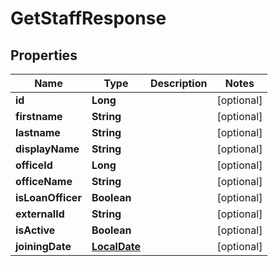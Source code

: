 # GetStaffResponse

## Properties
Name | Type | Description | Notes
------------ | ------------- | ------------- | -------------
**id** | **Long** |  |  [optional]
**firstname** | **String** |  |  [optional]
**lastname** | **String** |  |  [optional]
**displayName** | **String** |  |  [optional]
**officeId** | **Long** |  |  [optional]
**officeName** | **String** |  |  [optional]
**isLoanOfficer** | **Boolean** |  |  [optional]
**externalId** | **String** |  |  [optional]
**isActive** | **Boolean** |  |  [optional]
**joiningDate** | [**LocalDate**](LocalDate.md) |  |  [optional]
